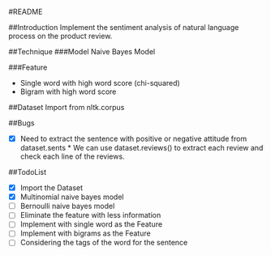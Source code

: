 #README

##Introduction
Implement the sentiment analysis of natural language process on the product review.

##Technique
###Model
Naive Bayes Model

###Feature
* Single word with high word score (chi-squared)
* Bigram with high word score

##Dataset
Import from nltk.corpus

##Bugs
- [X] Need to extract the sentence with positive or negative attitude from dataset.sents
      * We can use dataset.reviews() to extract each review and check each line of the reviews.

##TodoList
- [X] Import the Dataset
- [X] Multinomial naive bayes model
- [ ] Bernoulli naive bayes model
- [ ] Eliminate the feature with less information
- [ ] Implement with single word as the Feature
- [ ] Implement with bigrams as the Feature
- [ ] Considering the tags of the word for the sentence

